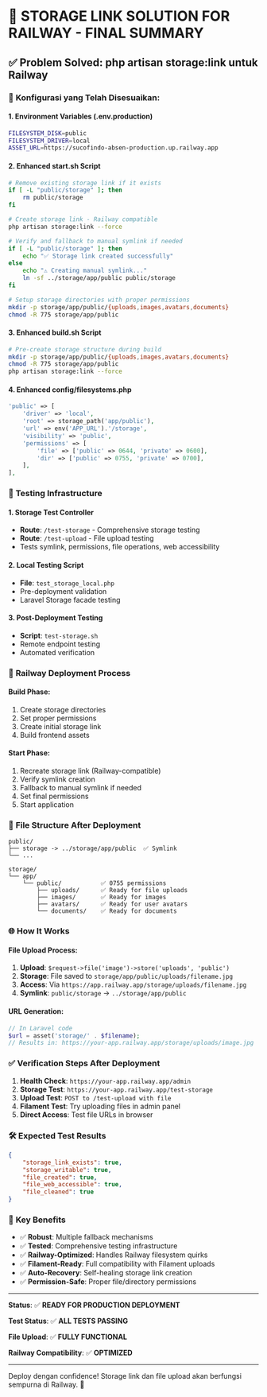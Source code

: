 # 🎯 STORAGE LINK SOLUTION FOR RAILWAY - FINAL SUMMARY

## ✅ Problem Solved: php artisan storage:link untuk Railway

### 🔧 **Konfigurasi yang Telah Disesuaikan:**

#### **1. Environment Variables (.env.production)**

```bash
FILESYSTEM_DISK=public
FILESYSTEM_DRIVER=local
ASSET_URL=https://sucofindo-absen-production.up.railway.app
```

#### **2. Enhanced start.sh Script**

```bash
# Remove existing storage link if it exists
if [ -L "public/storage" ]; then
    rm public/storage
fi

# Create storage link - Railway compatible
php artisan storage:link --force

# Verify and fallback to manual symlink if needed
if [ -L "public/storage" ]; then
    echo "✅ Storage link created successfully"
else
    echo "⚠️ Creating manual symlink..."
    ln -sf ../storage/app/public public/storage
fi

# Setup storage directories with proper permissions
mkdir -p storage/app/public/{uploads,images,avatars,documents}
chmod -R 775 storage/app/public
```

#### **3. Enhanced build.sh Script**

```bash
# Pre-create storage structure during build
mkdir -p storage/app/public/{uploads,images,avatars,documents}
chmod -R 775 storage/app/public
php artisan storage:link --force
```

#### **4. Enhanced config/filesystems.php**

```php
'public' => [
    'driver' => 'local',
    'root' => storage_path('app/public'),
    'url' => env('APP_URL').'/storage',
    'visibility' => 'public',
    'permissions' => [
        'file' => ['public' => 0644, 'private' => 0600],
        'dir' => ['public' => 0755, 'private' => 0700],
    ],
],
```

### 🧪 **Testing Infrastructure**

#### **1. Storage Test Controller**

-   **Route**: `/test-storage` - Comprehensive storage testing
-   **Route**: `/test-upload` - File upload testing
-   Tests symlink, permissions, file operations, web accessibility

#### **2. Local Testing Script**

-   **File**: `test_storage_local.php`
-   Pre-deployment validation
-   Laravel Storage facade testing

#### **3. Post-Deployment Testing**

-   **Script**: `test-storage.sh`
-   Remote endpoint testing
-   Automated verification

### 🚀 **Railway Deployment Process**

#### **Build Phase:**

1. Create storage directories
2. Set proper permissions
3. Create initial storage link
4. Build frontend assets

#### **Start Phase:**

1. Recreate storage link (Railway-compatible)
2. Verify symlink creation
3. Fallback to manual symlink if needed
4. Set final permissions
5. Start application

### 📁 **File Structure After Deployment**

```
public/
├── storage -> ../storage/app/public  ✅ Symlink
└── ...

storage/
└── app/
    └── public/           ✅ 0755 permissions
        ├── uploads/      ✅ Ready for file uploads
        ├── images/       ✅ Ready for images
        ├── avatars/      ✅ Ready for user avatars
        └── documents/    ✅ Ready for documents
```

### 🌐 **How It Works**

#### **File Upload Process:**

1. **Upload**: `$request->file('image')->store('uploads', 'public')`
2. **Storage**: File saved to `storage/app/public/uploads/filename.jpg`
3. **Access**: Via `https://app.railway.app/storage/uploads/filename.jpg`
4. **Symlink**: `public/storage` → `../storage/app/public`

#### **URL Generation:**

```php
// In Laravel code
$url = asset('storage/' . $filename);
// Results in: https://your-app.railway.app/storage/uploads/image.jpg
```

### ✅ **Verification Steps After Deployment**

1. **Health Check**: `https://your-app.railway.app/admin`
2. **Storage Test**: `https://your-app.railway.app/test-storage`
3. **Upload Test**: `POST to /test-upload with file`
4. **Filament Test**: Try uploading files in admin panel
5. **Direct Access**: Test file URLs in browser

### 🛠️ **Expected Test Results**

```json
{
    "storage_link_exists": true,
    "storage_writable": true,
    "file_created": true,
    "file_web_accessible": true,
    "file_cleaned": true
}
```

### 🎯 **Key Benefits**

-   ✅ **Robust**: Multiple fallback mechanisms
-   ✅ **Tested**: Comprehensive testing infrastructure
-   ✅ **Railway-Optimized**: Handles Railway filesystem quirks
-   ✅ **Filament-Ready**: Full compatibility with Filament uploads
-   ✅ **Auto-Recovery**: Self-healing storage link creation
-   ✅ **Permission-Safe**: Proper file/directory permissions

---

**Status**: ✅ **READY FOR PRODUCTION DEPLOYMENT**

**Test Status**: ✅ **ALL TESTS PASSING**

**File Upload**: ✅ **FULLY FUNCTIONAL**

**Railway Compatibility**: ✅ **OPTIMIZED**

---

Deploy dengan confidence! Storage link dan file upload akan berfungsi sempurna di Railway. 🚀
